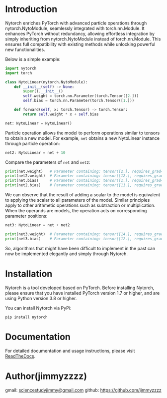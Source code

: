 # Introduction

Nytorch enriches PyTorch with advanced particle operations through nytorch.NytoModule, seamlessly integrated with torch.nn.Module. It enhances PyTorch without redundancy, allowing effortless integration by simply inheriting from nytorch.NytoModule instead of torch.nn.Module. This ensures full compatibility with existing methods while unlocking powerful new functionalities.

Below is a simple example:

```python
import nytorch
import torch

class NytoLinear(nytorch.NytoModule):
    def __init__(self) -> None:
        super().__init__()
        self.weight = torch.nn.Parameter(torch.Tensor([2.]))
        self.bias = torch.nn.Parameter(torch.Tensor([1.]))

    def forward(self, x: torch.Tensor) -> torch.Tensor:
        return self.weight * x + self.bias

net: NytoLinear = NytoLinear()
```

Particle operation allows the model to perform operations similar to tensors to obtain a new model.
For example, `net` obtains a new NytoLinear instance through particle operation:

```python
net2: NytoLinear = net + 10
```

Compare the parameters of `net` and `net2`:

```python
print(net.weight)   # Parameter containing: tensor([2.], requires_grad=True)
print(net2.weight)  # Parameter containing: tensor([12.], requires_grad=True)
print(net.bias)     # Parameter containing: tensor([1.], requires_grad=True)
print(net2.bias)    # Parameter containing: tensor([11.], requires_grad=True)
```

We can observe that the result of adding a scalar to the model is equivalent to applying the scalar to all parameters of the model. Similar principles apply to other arithmetic operations such as subtraction or multiplication. When the operands are models, the operation acts on corresponding parameter positions:

```python
net3: NytoLinear = net + net2

print(net3.weight)  # Parameter containing: tensor([14.], requires_grad=True)
print(net3.bias)    # Parameter containing: tensor([12.], requires_grad=True)
```

So, algorithms that might have been difficult to implement in the past can now be implemented elegantly and simply through Nytorch.


# Installation

Nytorch is a tool developed based on PyTorch.
Before installing Nytorch, please ensure that you have installed PyTorch version 1.7 or higher, and are using Python version 3.8 or higher.

You can install Nytorch via PyPi:

```
pip install nytorch
```


# Documentation

For detailed documentation and usage instructions, please visit [ReadTheDocs](https://nytorch.readthedocs.io/en/latest/).


# Author(jimmyzzzz)

gmail: sciencestudyjimmy@gmail.com
github: https://github.com/jimmyzzzz
